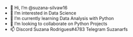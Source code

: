 - 👋 Hi, I’m @suzana-silvaw16
- 👀 I’m interested in Data Science
- 🌱 I’m currently learning Data Analysis with Python
- 💞️ I’m looking to collaborate on Python Projects
- 📫 Discord Suzana Rodrigues#4783 Telegram Suzanarfs

<!---
suzana-silvaw16/suzana-silvaw16 is a ✨ special ✨ repository because its `README.md` (this file) appears on your GitHub profile.
You can click the Preview link to take a look at your changes.
--->
